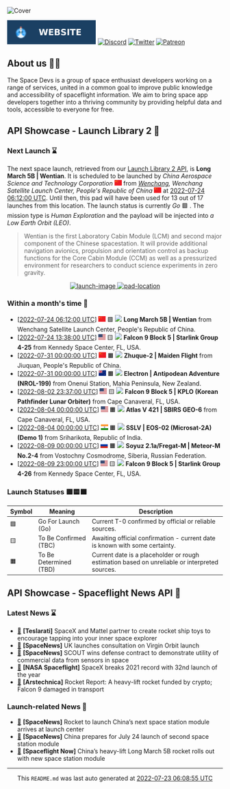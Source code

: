 ![Cover](https://raw.githubusercontent.com/TheSpaceDevs/Tutorials/main/assets/tsd_cover.png)


[![Website](https://raw.githubusercontent.com/TheSpaceDevs/Tutorials/e36b2c250ce7fcd4a801c1ed6cb1f9f9d031696b/assets/badge_tsd_website.svg)](https://thespacedevs.com/)
[![Discord](https://img.shields.io/badge/Discord-%237289DA.svg?style=for-the-badge&logo=discord&logoColor=white)](https://discord.gg/p7ntkNA)
[![Twitter](https://img.shields.io/badge/Twitter-%231DA1F2.svg?style=for-the-badge&logo=Twitter&logoColor=white)](https://twitter.com/TheSpaceDevs)
[![Patreon](https://img.shields.io/badge/Patreon-F96854?style=for-the-badge&logo=patreon&logoColor=white)](https://www.patreon.com/TheSpaceDevs)

## About us 🧑‍🚀
The Space Devs is a group of space enthusiast developers working on a range of
services, united in a common goal to improve public knowledge and accessibility
of spaceflight information. We aim to bring space app developers together into a
thriving community by providing helpful data and tools, accessible to everyone
for free.

## API Showcase - Launch Library 2 🚀

### Next Launch ⌛
The next space launch, retrieved from our
<a href="https://thespacedevs.com/llapi">Launch Library 2 API</a>, is
**Long March 5B | Wentian**. It is scheduled to be launched by *China Aerospace Science and Technology Corporation*
<img width="17" src="https://raw.githubusercontent.com/lipis/flag-icons/main/flags/4x3/cn.svg" />
from *<a href="https://en.wikipedia.org/wiki/Wenchang_Satellite_Launch_Center">Wenchang</a>, Wenchang Satellite Launch Center, People's Republic of China*
<img width="17" src="https://raw.githubusercontent.com/lipis/flag-icons/main/flags/4x3/cn.svg" />
at <a href="https://www.timeanddate.com/worldclock/fixedtime.html?iso=20220724T061200">2022-07-24 06:12:00 UTC</a>.  Until
then, this pad will have been used for 13
out of 17 launches from this location. The launch status is currently
*Go* 🟩 . The mission type is
*Human Exploration* and the payload will be injected
into *a Low Earth Orbit
(LEO)*.
<br>
<blockquote>
  Wentian is the first Laboratory Cabin Module (LCM) and second major component of the Chinese spacestation. It will provide additional navigation avionics, propulsion and orientation control as backup functions for the Core Cabin Module (CCM) as well as a pressurized environment for researchers to conduct science experiments in zero gravity.
</blockquote>

<p float="left" align="center">
  <a href="https://en.wikipedia.org/wiki/Long_March_5" >
    <img alt="launch-image" height="200" src="https://spacelaunchnow-prod-east.nyc3.digitaloceanspaces.com/media/launcher_images/long_march_5b_image_20210428182650.JPG" />
  </a>
  <a href="http://maps.google.com/maps?q=19.614354,110.951057" >
    <img alt="pad-location" height="200" src="https://spacelaunchnow-prod-east.nyc3.digitaloceanspaces.com/media/launch_images/location_8_20200803142445.jpg"  />
  </a>
</p>

### Within a month's time 📅
- \[<a href="https://www.timeanddate.com/worldclock/fixedtime.html?iso=20220724T061200">2022-07-24 06:12:00 UTC</a>\]  <img width="17" src="https://raw.githubusercontent.com/lipis/flag-icons/main/flags/4x3/cn.svg" /> 🟩  <a href="https://www.google.com/calendar/render?action=TEMPLATE&text=Long March 5B | Wentian&location=Wenchang Satellite Launch Center, People&#x27;s Republic of China&dates=20220724T061200Z%2F20220724T062900Z"><img border="0" width="15" src="https://upload.wikimedia.org/wikipedia/commons/a/a5/Google_Calendar_icon_%282020%29.svg"></a> **Long March 5B | Wentian** from Wenchang Satellite Launch Center, People's Republic of China.
- \[<a href="https://www.timeanddate.com/worldclock/fixedtime.html?iso=20220724T133800">2022-07-24 13:38:00 UTC</a>\]  <img width="17" src="https://raw.githubusercontent.com/lipis/flag-icons/main/flags/4x3/us.svg" /> 🟨  <a href="https://www.google.com/calendar/render?action=TEMPLATE&text=Falcon 9 Block 5 | Starlink Group 4-25&location=Kennedy Space Center, FL, USA&dates=20220724T133800Z%2F20220724T133800Z"><img border="0" width="15" src="https://upload.wikimedia.org/wikipedia/commons/a/a5/Google_Calendar_icon_%282020%29.svg"></a> **Falcon 9 Block 5 | Starlink Group 4-25** from Kennedy Space Center, FL, USA.
- \[<a href="https://www.timeanddate.com/worldclock/fixedtime.html?iso=20220731T000000">2022-07-31 00:00:00 UTC</a>\]  <img width="17" src="https://raw.githubusercontent.com/lipis/flag-icons/main/flags/4x3/cn.svg" /> 🟧  <a href="https://www.google.com/calendar/render?action=TEMPLATE&text=Zhuque-2 | Maiden Flight&location=Jiuquan, People&#x27;s Republic of China&dates=20220731T000000Z%2F20220731T000000Z"><img border="0" width="15" src="https://upload.wikimedia.org/wikipedia/commons/a/a5/Google_Calendar_icon_%282020%29.svg"></a> **Zhuque-2 | Maiden Flight** from Jiuquan, People's Republic of China.
- \[<a href="https://www.timeanddate.com/worldclock/fixedtime.html?iso=20220731T000000">2022-07-31 00:00:00 UTC</a>\]  <img width="17" src="https://raw.githubusercontent.com/lipis/flag-icons/main/flags/4x3/nz.svg" /> 🟧  <a href="https://www.google.com/calendar/render?action=TEMPLATE&text=Electron | Antipodean Adventure (NROL-199)&location=Onenui Station, Mahia Peninsula, New Zealand&dates=20220731T000000Z%2F20220731T000000Z"><img border="0" width="15" src="https://upload.wikimedia.org/wikipedia/commons/a/a5/Google_Calendar_icon_%282020%29.svg"></a> **Electron | Antipodean Adventure (NROL-199)** from Onenui Station, Mahia Peninsula, New Zealand.
- \[<a href="https://www.timeanddate.com/worldclock/fixedtime.html?iso=20220802T233700">2022-08-02 23:37:00 UTC</a>\]  <img width="17" src="https://raw.githubusercontent.com/lipis/flag-icons/main/flags/4x3/us.svg" /> 🟨  <a href="https://www.google.com/calendar/render?action=TEMPLATE&text=Falcon 9 Block 5 | KPLO (Korean Pathfinder Lunar Orbiter)&location=Cape Canaveral, FL, USA&dates=20220802T233700Z%2F20220802T233700Z"><img border="0" width="15" src="https://upload.wikimedia.org/wikipedia/commons/a/a5/Google_Calendar_icon_%282020%29.svg"></a> **Falcon 9 Block 5 | KPLO (Korean Pathfinder Lunar Orbiter)** from Cape Canaveral, FL, USA.
- \[<a href="https://www.timeanddate.com/worldclock/fixedtime.html?iso=20220804T000000">2022-08-04 00:00:00 UTC</a>\]  <img width="17" src="https://raw.githubusercontent.com/lipis/flag-icons/main/flags/4x3/us.svg" /> 🟧  <a href="https://www.google.com/calendar/render?action=TEMPLATE&text=Atlas V 421 | SBIRS GEO-6&location=Cape Canaveral, FL, USA&dates=20220804T000000Z%2F20220804T000000Z"><img border="0" width="15" src="https://upload.wikimedia.org/wikipedia/commons/a/a5/Google_Calendar_icon_%282020%29.svg"></a> **Atlas V 421 | SBIRS GEO-6** from Cape Canaveral, FL, USA.
- \[<a href="https://www.timeanddate.com/worldclock/fixedtime.html?iso=20220804T000000">2022-08-04 00:00:00 UTC</a>\]  <img width="17" src="https://raw.githubusercontent.com/lipis/flag-icons/main/flags/4x3/in.svg" /> 🟧  <a href="https://www.google.com/calendar/render?action=TEMPLATE&text=SSLV | EOS-02 (Microsat-2A) (Demo 1)&location=Sriharikota, Republic of India&dates=20220804T000000Z%2F20220804T000000Z"><img border="0" width="15" src="https://upload.wikimedia.org/wikipedia/commons/a/a5/Google_Calendar_icon_%282020%29.svg"></a> **SSLV | EOS-02 (Microsat-2A) (Demo 1)** from Sriharikota, Republic of India.
- \[<a href="https://www.timeanddate.com/worldclock/fixedtime.html?iso=20220809T000000">2022-08-09 00:00:00 UTC</a>\]  <img width="17" src="https://raw.githubusercontent.com/lipis/flag-icons/main/flags/4x3/ru.svg" /> 🟧  <a href="https://www.google.com/calendar/render?action=TEMPLATE&text=Soyuz 2.1a/Fregat-M | Meteor-M No.2-4&location=Vostochny Cosmodrome, Siberia, Russian Federation&dates=20220809T000000Z%2F20220809T000000Z"><img border="0" width="15" src="https://upload.wikimedia.org/wikipedia/commons/a/a5/Google_Calendar_icon_%282020%29.svg"></a> **Soyuz 2.1a/Fregat-M | Meteor-M No.2-4** from Vostochny Cosmodrome, Siberia, Russian Federation.
- \[<a href="https://www.timeanddate.com/worldclock/fixedtime.html?iso=20220809T230000">2022-08-09 23:00:00 UTC</a>\]  <img width="17" src="https://raw.githubusercontent.com/lipis/flag-icons/main/flags/4x3/us.svg" /> 🟨  <a href="https://www.google.com/calendar/render?action=TEMPLATE&text=Falcon 9 Block 5 | Starlink Group 4-26&location=Kennedy Space Center, FL, USA&dates=20220809T230000Z%2F20220809T230000Z"><img border="0" width="15" src="https://upload.wikimedia.org/wikipedia/commons/a/a5/Google_Calendar_icon_%282020%29.svg"></a> **Falcon 9 Block 5 | Starlink Group 4-26** from Kennedy Space Center, FL, USA.


### Launch Statuses 🟩🟨🟧
<p align="center">
    <table class="tg">
    <thead>
      <tr>
        <th class="tg-0pky">Symbol</th>
        <th class="tg-0pky">Meaning</th>
        <th class="tg-0pky">Description</th>
      </tr>
    </thead>
    <tbody>
      <tr>
        <td class="tg-0pky">🟩</td>
        <td class="tg-0pky">Go For Launch (Go)</td>
        <td class="tg-0pky">Current T-0 confirmed by official or reliable sources.</td>
      </tr>
      <tr>
        <td class="tg-0pky">🟨</td>
        <td class="tg-0pky">To Be Confirmed (TBC)</td>
        <td class="tg-0pky">Awaiting official confirmation - current date is known with some certainty.</td>
      </tr>
      <tr>
        <td class="tg-0pky">🟧</td>
        <td class="tg-0pky">To Be Determined (TBD)</td>
        <td class="tg-0pky">Current date is a placeholder or rough estimation based on unreliable or interpreted sources.</td>
      </tr>
    </tbody>
    </table>
</p>

## API Showcase - Spaceflight News API 📰

### Latest News ⌛
- <a href="https://www.teslarati.com/spacex-and-mattel-create-rocket-ship-toys/" >🔗</a> **[Teslarati]** SpaceX and Mattel partner to create rocket ship toys to encourage tapping into your inner space explorer
- <a href="https://spacenews.com/uk-launches-consultation-on-virgin-orbit-launch/" >🔗</a> **[SpaceNews]** UK launches consultation on Virgin Orbit launch
- <a href="https://spacenews.com/scout-wins-defense-contract-to-demonstrate-utility-of-commercial-data-from-sensors-in-space/" >🔗</a> **[SpaceNews]** SCOUT wins defense contract to demonstrate utility of commercial data from sensors in space
- <a href="https://www.nasaspaceflight.com/2022/07/starlink-3-2/" >🔗</a> **[NASA Spaceflight]** SpaceX breaks 2021 record with 32nd launch of the year
- <a href="https://arstechnica.com/science/2022/07/rocket-report-a-heavy-lift-rocket-funded-by-crypto-falcon-9-damaged-in-transport/" >🔗</a> **[Arstechnica]** Rocket Report: A heavy-lift rocket funded by crypto; Falcon 9 damaged in transport


### Launch-related News 🚀

- <a href="https://spacenews.com/rocket-to-launch-chinas-next-space-station-module-arrives-at-launch-center/" >🔗</a> **[SpaceNews]** Rocket to launch China’s next space station module arrives at launch center
- <a href="https://spacenews.com/china-prepares-for-july-24-launch-of-second-space-station-module/" >🔗</a> **[SpaceNews]** China prepares for July 24 launch of second space station module
- <a href="https://spaceflightnow.com/2022/07/18/chinas-heavy-lift-long-march-5b-rocket-rolls-to-launch-pad-with-new-space-station-module/" >🔗</a> **[Spaceflight Now]** China’s heavy-lift Long March 5B rocket rolls out with new space station module


<hr>
  <div align="center">
  This <code>README.md</code> was last auto generated at <a href="https://www.timeanddate.com/worldclock/fixedtime.html?iso=20220723T060855">2022-07-23 06:08:55 UTC</a>
  <br>
  <!-- <a href="https://medium.com/@g.h.garrett" target="_blank">Learn to add space launches to your profile here!</a> -->
</div>